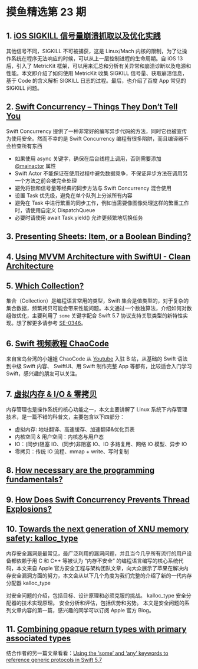 # 摸鱼精选第 23 期

## 1. [iOS SIGKILL 信号量崩溃抓取以及优化实践](https://mp.weixin.qq.com/s/2S3XIpKXMnYNFayeBE_d2Q)

其他信号不同，SIGKILL 不可被捕获，这是 Linux/Mach 内核的限制，为了让操作系统在程序无法响应的时候，可以从上一层控制进程的生命周期。自 iOS 13 后，引入了 MetricKit 框架，可以用来汇总和分析有关异常和崩溃诊断以及电源和性能。本文即介绍了如何使用 MetricKit 收集 SIGKILL 信号量、获取崩溃信息，基于 Code 的含义解析 SIGKILL 日志的过程。最后，也介绍了百度 App 常见的 SIGKILL 问题。

## 2. [Swift Concurrency – Things They Don’t Tell You](https://wojciechkulik.pl/ios/swift-concurrency-things-they-dont-tell-you)

Swift Concurrency 提供了一种非常好的编写异步代码的方法，同时它也被宣传为使用安全。然而不幸的是 Swift Concurrency 编程有很多陷阱，而且编译器不会检查所有东西

- 如果使用 async 关键字，确保在后台线程上调用，否则需要添加 [@mainactor](https://github.com/mainactor) 属性
- Swift Actor 不能保证在使用过程中避免数据竞争，不保证异步方法在调用另一个方法之前会被完全处理
- 避免将锁和信号量等经典的同步方法与 Swift Concurrency 混合使用
- 设置 Task 优先级，避免在单个队列上分派所有内容
- 避免在 Task 中进行繁重的同步工作，例如当需要像图像处理这样的繁重工作时，请使用自定义 DispatchQueue
- 必要时请使用 await Task.yield() 允许更频繁地切换任务

## 3. [Presenting Sheets: Item, or a Boolean Binding?](https://www.swiftjectivec.com/SwiftUI-sheet-present-item-vs-toggle/)

## 4. [Using MVVM Architecture with SwiftUI - Clean Architecture](https://jayeshkawli.ghost.io/swiftui-in-mvvm-architecture/)

## 5. [Which Collection?](http://khanlou.com/2022/10/some-collections/)

集合（Collection）是编程语言常用的类型，Swift 集合是值类型的，对于复杂的集合数据，频繁拷贝可能会带来性能问题。本文通过一个数独算法，介绍如何对数组做优化，主要利用了 `some` 关键字配合 Swift 5.7 协议支持关联类型的新特性实现。想了解更多请参考 [SE-0346](https://github.com/apple/swift-evolution/blob/main/proposals/0346-light-weight-same-type-syntax.md)。

## 6. [Swift 视频教程 ChaoCode](https://space.bilibili.com/1911023449/video)

来自宝岛台湾的小姐姐 ChaoCode 从 [Youtube](https://www.youtube.com/c/ChaoCode/featured) 入驻 B 站，从基础的 Swift 语法到中级 Swift 内容、 SwiftUI、用 Swift 制作完整 App 等都有，比较适合入门学习 Swift，感兴趣的朋友可以关注。

## 7. [虚拟内存 & I/O & 零拷贝](https://mp.weixin.qq.com/s/DMWfSxrbu4kgCh4JCQ4XIQ)

内存管理也是操作系统的核心功能之一，本文主要讲解了 Linux 系统下内存管理技术，是一篇不错的科普文，主要包含以下四部分：

- 虚拟内存: 地址翻译、高速缓存、加速翻译&优化页表
- 内核空间 & 用户空间：内核态与用户态
- IO：(同步)阻塞 IO、(同步)非阻塞 IO、IO 多路复用、网络 IO 模型、异步 IO
- 零拷贝：传统 IO 流程、mmap + write、写时复制

## 8. [How necessary are the programming fundamentals?](https://swiftrocks.com/how-necessary-are-the-programming-fundamentals)

## 9. [How Does Swift Concurrency Prevents Thread Explosions?](https://swiftsenpai.com/swift/swift-concurrency-prevent-thread-explosion)

## 10. [Towards the next generation of XNU memory safety: kalloc_type](https://security.apple.com/blog/towards-the-next-generation-of-xnu-memory-safety/)

内存安全漏洞是最常见，最广泛利用的漏洞问题，并且当今几乎所有流行的用户设备都依赖于用 C 和 C++ 等被认为 “内存不安全” 的编程语言编写的核心系统代码，本文来自 Apple 官方安全工程与架构团队文章，向大众展示了苹果在解决内存安全漏洞方面的努力，本文会从以下几个角度为我们完整的介绍了新的一代内存分配器 kalloc_type

对安全问题的介绍，包括目标、设计原理和必须克服的挑战。
kalloc_type 安全分配器的技术实现原理。
安全分析和评估，包括优势和劣势。
本文是安全问题的系列文章内容的第一篇，感兴趣的同学可以订阅 Apple 官方 Blog。

## 11. [Combining opaque return types with primary associated types](https://www.swiftbysundell.com/articles/opaque-return-types-primary-associated-types)

结合作者的另一篇文章看看：[Using the ‘some’ and ‘any’ keywords to reference generic protocols in Swift 5.7](https://www.swiftbysundell.com/articles/referencing-generic-protocols-with-some-and-any-keywords/)
